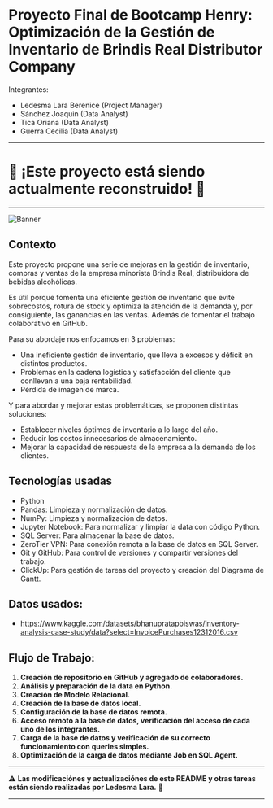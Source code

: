 # Proyecto Final de Bootcamp Henry: Optimización de la Gestión de Inventario de Brindis Real Distributor Company

Integrantes:

- Ledesma Lara Berenice (Project Manager)
- Sánchez Joaquin (Data Analyst)
- Tica Oriana (Data Analyst)
- Guerra Cecilia (Data Analyst)

---

# 🚧 ¡Este proyecto está  siendo actualmente reconstruido! 🚧

---

![Banner](https://raw.githubusercontent.com/LaraBerenice/G4_Inventory/main/IMAGENES/Brindis%20real.jpg)

## Contexto

Este proyecto propone una serie de mejoras en la gestión de inventario, compras y ventas de la empresa minorista Brindis Real, distribuidora de bebidas alcohólicas.

Es útil porque fomenta una eficiente gestión de inventario que evite sobrecostos, rotura de stock y optimiza la atención de la demanda y, por consiguiente, las ganancias en las ventas. Además de fomentar el trabajo colaborativo en GitHub.

Para su abordaje nos enfocamos en 3 problemas:

- Una ineficiente gestión de inventario, que lleva a excesos y déficit en distintos productos.
- Problemas en la cadena logística y satisfacción del cliente que conllevan a una baja rentabilidad.
- Pérdida de imagen de marca.

Y para abordar y mejorar estas problemáticas, se proponen distintas soluciones:

- Establecer niveles óptimos de inventario a lo largo del año.
- Reducir los costos innecesarios de almacenamiento.
- Mejorar la capacidad de respuesta de la empresa a la demanda de los clientes.

## Tecnologías usadas

- Python
- Pandas: Limpieza y normalización de datos.
- NumPy: Limpieza y normalización de datos.
- Jupyter Notebook: Para normalizar y limpiar la data con código Python.
- SQL Server: Para almacenar la base de datos.
- ZeroTier VPN: Para conexión remota a la base de datos en SQL Server.
- Git y GitHub: Para control de versiones y compartir versiones del trabajo.
- ClickUp: Para gestión de tareas del proyecto y creación del Diagrama de Gantt.

## Datos usados:

- https://www.kaggle.com/datasets/bhanupratapbiswas/inventory-analysis-case-study/data?select=InvoicePurchases12312016.csv

## Flujo de Trabajo:

1. **Creación de repositorio en GitHub y agregado de colaboradores.**
2. **Análisis y preparación de la data en Python.**
3. **Creación de Modelo Relacional.**
4. **Creación de la base de datos local.**
5. **Configuración de la base de datos remota.**
6. **Acceso remoto a la base de datos, verificación del acceso de cada uno de los integrantes.**
7. **Carga de la base de datos y verificación de su correcto funcionamiento con queries simples.**
8. **Optimización de la carga de datos mediante Job en SQL Agent.**

---

⚠️ **Las modificaciónes y actualizaciónes de este README y otras tareas están siendo realizadas por Ledesma Lara.** 📝

---
